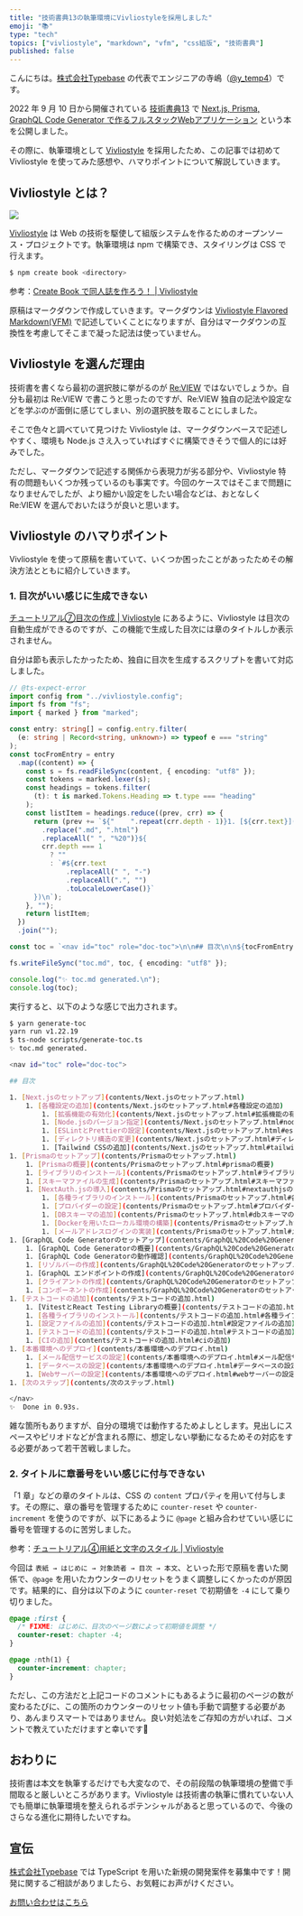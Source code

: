 ```yaml
---
title: "技術書典13の執筆環境にVivliostyleを採用しました"
emoji: "📚"
type: "tech"
topics: ["vivliostyle", "markdown", "vfm", "css組版", "技術書典"]
published: false
---
```


こんにちは。[株式会社Typebase](https://typebase.dev/) の代表でエンジニアの寺嶋（[@y_temp4](https://twitter.com/y_temp4)）です。

2022 年 9 月 10 日から開催されている [技術書典13](https://techbookfest.org/event/tbf13/market) で [Next.js, Prisma, GraphQL Code Generator で作るフルスタックWebアプリケーション](https://techbookfest.org/product/dZ2G3HZrREypJHMuAvHDCM) という本を公開しました。

その際に、執筆環境として [Vivliostyle](https://vivliostyle.org/ja/) を採用したため、この記事では初めて Vivliostyle を使ってみた感想や、ハマりポイントについて解説していきます。

## Vivliostyle とは？

![](/images/techbookfest13-vivliostyle/vivliostyle.png)

[Vivliostyle](https://vivliostyle.org/ja/) は Web の技術を駆使して組版システムを作るためのオープンソース・プロジェクトです。執筆環境は npm で構築でき、スタイリングは CSS で行えます。

```sh
$ npm create book <directory>
```

参考：[Create Book で同人誌を作ろう！ | Vivliostyle](https://vivliostyle.org/ja/make-books-with-create-book/)

原稿はマークダウンで作成していきます。マークダウンは [Vivliostyle Flavored Markdown(VFM)](https://vivliostyle.github.io/vfm/#/vfm) で記述していくことになりますが、自分はマークダウンの互換性を考慮してそこまで凝った記法は使っていません。

## Vivliostyle を選んだ理由

技術書を書くなら最初の選択肢に挙がるのが [Re:VIEW](https://reviewml.org/ja/) ではないでしょうか。自分も最初は Re:VIEW で書こうと思ったのですが、Re:VIEW 独自の記法や設定などを学ぶのが面倒に感じてしまい、別の選択肢を取ることにしました。

そこで色々と調べていて見つけた Vivliostyle は、マークダウンベースで記述しやすく、環境も Node.js さえ入っていればすぐに構築できそうで個人的には好みでした。

ただし、マークダウンで記述する関係から表現力が劣る部分や、Vivliostyle 特有の問題もいくつか残っているのも事実です。今回のケースではそこまで問題になりませんでしたが、より細かい設定をしたい場合などは、おとなしく Re:VIEW を選んでおいたほうが良いと思います。

## Vivliostyle のハマりポイント

Vivliostyle を使って原稿を書いていて、いくつか困ったことがあったためその解決方法とともに紹介していきます。

### 1. 目次がいい感じに生成できない

[チュートリアル⑦目次の作成 | Vivliostyle](https://vivliostyle.org/ja/tutorials/create-table-of-contents/) にあるように、Vivliostyle は目次の自動生成ができるのですが、この機能で生成した目次には章のタイトルしか表示されません。

自分は節も表示したかったため、独自に目次を生成するスクリプトを書いて対応しました。

```ts:generate-toc.ts
// @ts-expect-error
import config from "../vivliostyle.config";
import fs from "fs";
import { marked } from "marked";

const entry: string[] = config.entry.filter(
  (e: string | Record<string, unknown>) => typeof e === "string"
);
const tocFromEntry = entry
  .map((content) => {
    const s = fs.readFileSync(content, { encoding: "utf8" });
    const tokens = marked.lexer(s);
    const headings = tokens.filter(
      (t): t is marked.Tokens.Heading => t.type === "heading"
    );
    const listItem = headings.reduce((prev, crr) => {
      return (prev += `${"    ".repeat(crr.depth - 1)}1. [${crr.text}](${content
        .replace(".md", ".html")
        .replaceAll(" ", "%20")}${
        crr.depth === 1
          ? ""
          : `#${crr.text
              .replaceAll(" ", "-")
              .replaceAll(".", "")
              .toLocaleLowerCase()}`
      })\n`);
    }, "");
    return listItem;
  })
  .join("");

const toc = `<nav id="toc" role="doc-toc">\n\n## 目次\n\n${tocFromEntry}\n</nav>`;

fs.writeFileSync("toc.md", toc, { encoding: "utf8" });

console.log("✨ toc.md generated.\n");
console.log(toc);
```

実行すると、以下のような感じで出力されます。

```sh
$ yarn generate-toc
yarn run v1.22.19
$ ts-node scripts/generate-toc.ts
✨ toc.md generated.

<nav id="toc" role="doc-toc">

## 目次

1. [Next.jsのセットアップ](contents/Next.jsのセットアップ.html)
    1. [各種設定の追加](contents/Next.jsのセットアップ.html#各種設定の追加)
        1. [拡張機能の有効化](contents/Next.jsのセットアップ.html#拡張機能の有効化)
        1. [Node.jsのバージョン指定](contents/Next.jsのセットアップ.html#nodejsのバージョン指定)
        1. [ESLintとPrettierの設定](contents/Next.jsのセットアップ.html#eslintとprettierの設定)
        1. [ディレクトリ構造の変更](contents/Next.jsのセットアップ.html#ディレクトリ構造の変更)
        1. [Tailwind CSSの追加](contents/Next.jsのセットアップ.html#tailwind-cssの追加)
1. [Prismaのセットアップ](contents/Prismaのセットアップ.html)
    1. [Prismaの概要](contents/Prismaのセットアップ.html#prismaの概要)
    1. [ライブラリのインストール](contents/Prismaのセットアップ.html#ライブラリのインストール)
    1. [スキーマファイルの生成](contents/Prismaのセットアップ.html#スキーマファイルの生成)
    1. [NextAuth.jsの導入](contents/Prismaのセットアップ.html#nextauthjsの導入)
        1. [各種ライブラリのインストール](contents/Prismaのセットアップ.html#各種ライブラリのインストール)
        1. [プロバイダーの設定](contents/Prismaのセットアップ.html#プロバイダーの設定)
        1. [DBスキーマの追加](contents/Prismaのセットアップ.html#dbスキーマの追加)
        1. [Dockerを用いたローカル環境の構築](contents/Prismaのセットアップ.html#dockerを用いたローカル環境の構築)
        1. [メールアドレスログインの実装](contents/Prismaのセットアップ.html#メールアドレスログインの実装)
1. [GraphQL Code Generatorのセットアップ](contents/GraphQL%20Code%20Generatorのセットアップ.html)
    1. [GraphQL Code Generatorの概要](contents/GraphQL%20Code%20Generatorのセットアップ.html#graphql-code-generatorの概要)
    1. [GraphQL Code Generatorの動作確認](contents/GraphQL%20Code%20Generatorのセットアップ.html#graphql-code-generatorの動作確認)
    1. [リゾルバーの作成](contents/GraphQL%20Code%20Generatorのセットアップ.html#リゾルバーの作成)
    1. [GraphQL エンドポイントの作成](contents/GraphQL%20Code%20Generatorのセットアップ.html#graphql-エンドポイントの作成)
    1. [クライアントの作成](contents/GraphQL%20Code%20Generatorのセットアップ.html#クライアントの作成)
    1. [コンポーネントの作成](contents/GraphQL%20Code%20Generatorのセットアップ.html#コンポーネントの作成)
1. [テストコードの追加](contents/テストコードの追加.html)
    1. [VitestとReact Testing Libraryの概要](contents/テストコードの追加.html#vitestとreact-testing-libraryの概要)
    1. [各種ライブラリのインストール](contents/テストコードの追加.html#各種ライブラリのインストール)
    1. [設定ファイルの追加](contents/テストコードの追加.html#設定ファイルの追加)
    1. [テストコードの追加](contents/テストコードの追加.html#テストコードの追加)
    1. [CIの追加](contents/テストコードの追加.html#ciの追加)
1. [本番環境へのデプロイ](contents/本番環境へのデプロイ.html)
    1. [メール配信サービスの設定](contents/本番環境へのデプロイ.html#メール配信サービスの設定)
    1. [データベースの設定](contents/本番環境へのデプロイ.html#データベースの設定)
    1. [Webサーバーの設定](contents/本番環境へのデプロイ.html#webサーバーの設定)
1. [次のステップ](contents/次のステップ.html)

</nav>
✨  Done in 0.93s.
```

雑な箇所もありますが、自分の環境では動作するためよしとします。見出しにスペースやピリオドなどが含まれる際に、想定しない挙動になるためその対応をする必要があって若干苦戦しました。

### 2. タイトルに章番号をいい感じに付与できない

「1 章」などの章のタイトルは、CSS の `content` プロパティを用いて付与します。その際に、章の番号を管理するために `counter-reset` や `counter-increment` を使うのですが、以下にあるように `@page` と組み合わせていい感じに番号を管理するのに苦労しました。

参考：[チュートリアル④用紙と文字のスタイル | Vivliostyle](https://vivliostyle.org/ja/tutorials/configure-page-text/#%E7%94%A8%E7%B4%99%E3%81%AE%E3%82%B9%E3%82%BF%E3%82%A4%E3%83%AB)

今回は `表紙 → はじめに → 対象読者 → 目次 → 本文`、といった形で原稿を書いた関係で、`@page` を用いたカウンターのリセットをうまく調整しにくかったのが原因です。結果的に、自分は以下のように `counter-reset` で初期値を `-4` にして乗り切りました。

```css
@page :first {
  /* FIXME: はじめに、目次のページ数によって初期値を調整 */
  counter-reset: chapter -4;
}

@page :nth(1) {
  counter-increment: chapter;
}
```

ただし、この方法だと上記コードのコメントにもあるように最初のページの数が変わるたびに、この箇所のカウンターのリセット値も手動で調整する必要があり、あんまりスマートではありません。良い対処法をご存知の方がいれば、コメントで教えていただけますと幸いです🙏

## おわりに

技術書は本文を執筆するだけでも大変なので、その前段階の執筆環境の整備で手間取ると厳しいところがあります。Vivliostyle は技術書の執筆に慣れていない人でも簡単に執筆環境を整えられるポテンシャルがあると思っているので、今後のさらなる進化に期待したいですね。

## 宣伝

[株式会社Typebase](https://typebase.dev/) では TypeScript を用いた新規の開発案件を募集中です！開発に関するご相談がありましたら、お気軽にお声がけください。

[お問い合わせはこちら](https://forms.gle/gjjhAcAKU328qE4eA)
